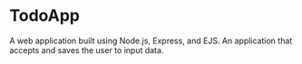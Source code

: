 # TodoApp

A web application built using Node.js, Express, and EJS.
An application that accepts and saves the user to input data.
